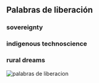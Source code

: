 ## Palabras de liberación

### sovereignty 
### indigenous technoscience 
### rural dreams

![palabras de liberacion](liberacion.gif)
